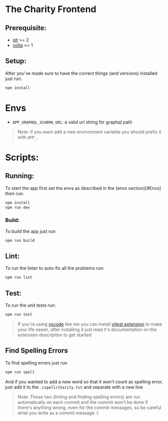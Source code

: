 # The Charity Frontend

## Prerequisite:

- [git][git] >= 2
- [volta][volta] >= 1

## Setup:

After you've made sure to have the correct things (and versions) installed just
run:

```bash
npm install
```

# Envs

- `APP_GRAPHQL_SCHEMA_URL`: a valid url string for graphql path

> Note: if you want add a new environment variable you should prefix it with
> `APP_`.

# Scripts:

## Running:

To start the app first set the envs as described in the (envs section)[#Envs]
then run:

```bash
npm install
npm run dev
```

### Build:

To build the app just run:

```bash
npm run build
```

## Lint:

To run the linter to auto-fix all the problems run:

```bash
npm run lint
```

## Test:

To run the unit tests run:

```bash
npm run test
```

> If you're using [vscode][vscode] like me you can install [vitest
> extension][vitest-extension] to make your life easier, after installing it
> just read it's documentation on the extension description to get started

## Find Spelling Errors

To find spelling errors just run

```bash
npm run spell
```

And if you wanted to add a new word so that it won't count as spelling error,
just add it to the `.cspell/charity.txt` and separate with a new line

> Note: These two (linting and finding spelling errors) are run automatically on
> each commit and the commit won't be done if there's anything wrong, even for
> the commit messages, so be careful what you write as a commit message :)

[git]: https://git-scm.com/
[nodejs]: https://nodejs.org/en/
[volta]: https://volta.sh/
[npm]: https://www.npmjs.com/
[vitest-extension]:
  https://marketplace.visualstudio.com/items?itemName=ZixuanChen.vitest-explorer
[vscode]: https://code.visualstudio.com/
